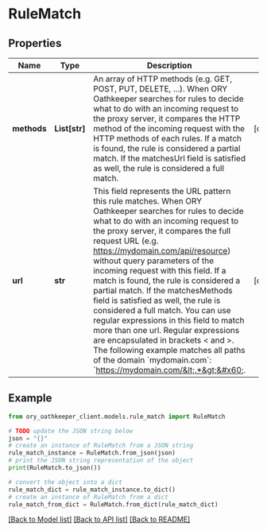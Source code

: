# RuleMatch


## Properties

Name | Type | Description | Notes
------------ | ------------- | ------------- | -------------
**methods** | **List[str]** | An array of HTTP methods (e.g. GET, POST, PUT, DELETE, ...). When ORY Oathkeeper searches for rules to decide what to do with an incoming request to the proxy server, it compares the HTTP method of the incoming request with the HTTP methods of each rules. If a match is found, the rule is considered a partial match. If the matchesUrl field is satisfied as well, the rule is considered a full match. | [optional] 
**url** | **str** | This field represents the URL pattern this rule matches. When ORY Oathkeeper searches for rules to decide what to do with an incoming request to the proxy server, it compares the full request URL (e.g. https://mydomain.com/api/resource) without query parameters of the incoming request with this field. If a match is found, the rule is considered a partial match. If the matchesMethods field is satisfied as well, the rule is considered a full match.  You can use regular expressions in this field to match more than one url. Regular expressions are encapsulated in brackets &lt; and &gt;. The following example matches all paths of the domain &#x60;mydomain.com&#x60;: &#x60;https://mydomain.com/&lt;.*&gt;&#x60;. | [optional] 

## Example

```python
from ory_oathkeeper_client.models.rule_match import RuleMatch

# TODO update the JSON string below
json = "{}"
# create an instance of RuleMatch from a JSON string
rule_match_instance = RuleMatch.from_json(json)
# print the JSON string representation of the object
print(RuleMatch.to_json())

# convert the object into a dict
rule_match_dict = rule_match_instance.to_dict()
# create an instance of RuleMatch from a dict
rule_match_from_dict = RuleMatch.from_dict(rule_match_dict)
```
[[Back to Model list]](../README.md#documentation-for-models) [[Back to API list]](../README.md#documentation-for-api-endpoints) [[Back to README]](../README.md)


